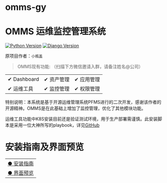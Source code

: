 # omms-gy
OMMS 运维监控管理系统
=======================
[![Python Version](https://img.shields.io/badge/Python--3.6.2-paasing-green.svg)](https://img.shields.io/badge/Python--3.6.2-paasing-green.svg)
[![Django Version](https://img.shields.io/badge/Django--2.1.4-paasing-green.svg)](https://img.shields.io/badge/Django--2.1.4-paasing-green.svg)

原项目作者：`小瓶盖`

> OMMS现有功能: （扫描下方微信邀请入群，请备注姓名@公司）

<table border="0">
    <tr>
        <td><a>✔ Dashboard</a></td>
        <td><a>✔ 资产管理</a></td>
        <td><a>✔ 应用管理</a></td>
    </tr>
    <tr>
        <td><a>✔ 运维工具</a></td>
        <td><a>✔ 监控管理</a></td>
        <td><a>✔ 权限管理</a></td>
    </tr>
</table>

特别说明：本系统是基于开源运维管理系统PFMS进行的二次开发，感谢该作者的开源精神。OMMS是在此基础上增加了监控管理，优化了其他模块功能。

运维工具功能中K8S安装目前还是验证测试环境，用于生产部署需谨慎。此安装脚本是采用一位大神所写的playbook，详见[GitHub](https://github.com/gjmzj/kubeasz.git)


安装指南及界面预览
=========================
<table border="0">
    <tr>
        <td><a href="doc/install/README.md">● 安装指南</a></td>
    </tr>
    <tr>
        <td><a href="doc/install/OMMSPRE.md">● 界面预览</a></td>
    </tr>
</table>


